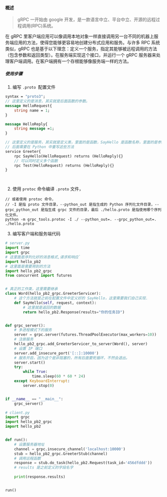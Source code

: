 #### 概述

> gRPC 一开始由 google 开发，是一款语言中立、平台中立、开源的远程过程调用(RPC)系统。

在 gRPC 里客户端应用可以像调用本地对象一样直接调用另一台不同的机器上服务端应用的方法，使得您能够更容易地创建分布式应用和服务。与许多 RPC 系统类似，gRPC 也是基于以下理念：定义一个服务，指定其能够被远程调用的方法（包含参数和返回类型）。在服务端实现这个接口，并运行一个 gRPC 服务器来处理客户端调用。在客户端拥有一个存根能够像服务端一样的方法。

##### 使用步骤

1. 编写 `.proto `配置文件

```protobuf
syntax = "proto3";
// 这里定义的是消息，其实就是后面函数的参数。
message HelloRequest{
	string name = 1;
}

message HelloReply{
	string message =1;
}

// 这里定义的是服务，其实就是定义类，里面的是函数，SayHello 是函数名称，里面的是参数。
// 后面需要在 Python 中重写这些方法
service Greeter{
	rpc SayHello(HelloRequest) returns (HelloReply){}
	// 可以同时定义多个函数
	rpc Test(HelloRequest) returns (HelloReply){}
}




```

2. 使用 `protoc` 命令编译 `.proto` 文件，

```shell
// 或者使用 protoc 命令，
// -I 是指 proto 文件目录，--python_out 是指生成的 Python 序列化文件目录，--grpc_python_out 是指生成 grpc 文件的目录，最后 ./hello.proto 是指使用哪个序列化文件。
python -m grpc_tools.protoc -I ./ --python_out=. --grpc_python_out=. ./hello.proto
```

3. 编写客户端和服务端代码

```python
# server.py
import time
import grpc
# 这里面是序列化好的消息格式,请求和响应`
import hello_pb2
# 这里面是需要用到的方法
import hello_pb2_grpc
from concurrent import futures


# 真正的工作类，这里需要继承 
class Word(hello_pb2_grpc.GreeterServicer):
	# 这个方法就是之前在配置文件中定义好的 SayHello，这里需要我们自己实现.
    def SayHello(self, request, context):
        # 这里就是返回的数据
        return hello_pb2.Response(results="你的任务ID")


def grpc_server():
    # 多进程模式下的服务
    server = grpc.server(futures.ThreadPoolExecutor(max_workers=10))
    # 注册服务
    hello_pb2_grpc.add_GreeterServicer_to_server(Word(), server)
    # 设置 IP 端口
    server.add_insecure_port('[::]:10000')
    # 服务开启，因为这个是非阻塞的，所有后面要死循环，不然会退出。
    server.start()
    try:
        while True:
            time.sleep(60 * 60 * 24)
    except KeyboardInterrupt:
        server.stop(0)


if __name__ == "__main__":
    grpc_server()

```

```python
# client.py
import grpc
import hello_pb2_grpc
import hello_pb2


def run():
    # 设置服务器地址
    channel = grpc.insecure_channel('localhost:10000')
    stub = hello_pb2_grpc.GreeterStub(channel)
    # 调用远程函数
    response = stub.do_task(hello_pb2.Request(task_id='456dfddd'))
    # results 是之前定义的字段名字
    
    print(response.results)


run()

```


